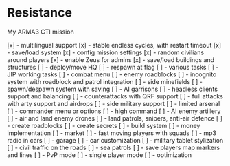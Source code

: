 # Resistance

My ARMA3 CTI mission

[x] - multilingual support
[x] - stable endless cycles, with restart timeout
[x] - save/load system
[x] - config mission settings
[x] - random civilians around players
[x] - enable Zeus for admins
[x] - save/load buildings and structures
[ ] - deploy/move HQ
[ ] - respawn at flag
[ ] - various tasks
[ ] - JIP working tasks
[ ] - combat menu
[ ] - enemy roadblocks
[ ] - incognito system with roadblock and patrol integration
[ ] - side minefields
[ ] - spawn/despawn system with saving
[ ] - AI garrisons
[ ] - headless clients support and balancing
[ ] - counterattacks with QRF support
[ ] - full attacks with arty support and airdrops
[ ] - side military support
[ ] - limited arsenal
[ ] - commander menu or options
[ ] - high command
[ ] - AI enemy artillery
[ ] - air and land enemy drones
[ ] - land patrols, snipers, anti-air defence
[ ] - create roadblocks
[ ] - create secrets
[ ] - build system
[ ] - money implementation
[ ] - market
[ ] - fast moving players with squads
[ ] - mp3 radio in cars
[ ] - garage
[ ] - car customization
[ ] - military tablet stylization
[ ] - civil traffic on the roads
[ ] - sea patrols
[ ] - save players map markers and lines
[ ] - PvP mode
[ ] - single player mode
[ ] - optimization
